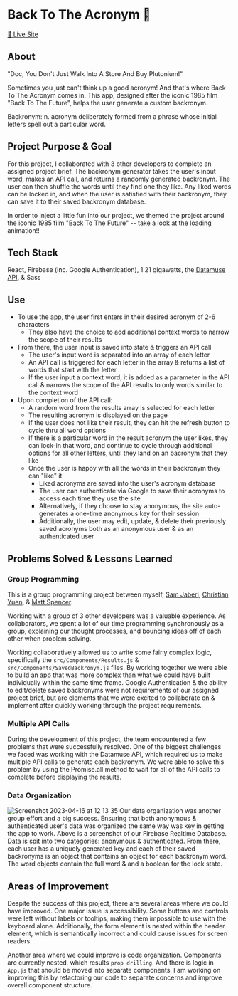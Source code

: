 # Back To The Acronym 🚀
<a href="https://itsoliviasparks-back-to-the-acronym.netlify.app">🔗 Live Site</a>

## About
"Doc, You Don't Just Walk Into A Store And Buy Plutonium!"

Sometimes you just can't think up a good acronym! And that's where Back To The Acronym comes in. This app, designed after the iconic 1985 film "Back To The Future", helps the user generate a custom backronym.

Backronym: n. acronym deliberately formed from a phrase whose initial letters spell out a particular word.

## Project Purpose & Goal
For this project, I collaborated with 3 other developers to complete an assigned project brief. The backronym generator takes the user's input word, makes an API call, and returns a randomly generated backronym. The user can then shuffle the words until they find one they like. Any liked words can be locked in, and when the user is satisfied with their backronym, they can save it to their saved backronym database.

In order to inject a little fun into our project, we themed the project around the iconic 1985 film "Back To The Future" -- take a look at the loading animation!!

## Tech Stack
React, Firebase (inc. Google Authentication), 1.21 gigawatts, the <a href="https://www.datamuse.com/api/">Datamuse API</a>, & Sass

## Use
- To use the app, the user first enters in their desired acronym of 2-6 characters
    - They also have the choice to add additional context words to narrow the scope of their results
- From there, the user input is saved into state & triggers an API call
    - The user's input word is separated into an array of each letter
    - An API call is triggered for each letter in the array & returns a list of words that start with the letter
    - If the user input a context word, it is added as a parameter in the API call & narrows the scope of the API results to only words similar to the context word
- Upon completion of the API call:
    - A random word from the results array is selected for each letter
    - The resulting acronym is displayed on the page
    - If the user does not like their result, they can hit the refresh button to cycle thru all word options
    - If there is a particular word in the result acronym the user likes, they can lock-in that word, and continue to cycle through additional options for all other letters, until they land on an bacronym that they like
    - Once the user is happy with all the words in their backronym they can "like" it
        - Liked acronyms are saved into the user's acronym database
        - The user can authenticate via Google to save their acronyms to access each time they use the site
        - Alternatively, if they choose to stay anonymous, the site auto-generates a one-time anonymous key for their session
        - Additionally, the user may edit, update, & delete their previously saved acronyms both as an anonymous user & as an authenticated user


## Problems Solved & Lessons Learned
###  Group Programming
This is a group programming project between myself, <a href="https://github.com/samnjab">Sam Jaberi</a>, <a href="https://github.com/christianyuen">Christian Yuen</a>, & <a href="https://github.com/Matt01270">Matt Spencer</a>.

Working with a group of 3 other developers was a valuable experience. As collaborators, we spent a lot of our time programming synchronously as a group, explaining our thought processes, and bouncing ideas off of each other when problem solving.

Working collaboratively allowed us to write some fairly complex logic, specifically the `src/Components/Results.js` & `src/Components/SavedBackronym.js` files. By working together we were able to build an app that was more complex than what we could have built individually within the same time frame. Google Authentication & the ability to edit/delete saved backronyms were not requirements of our assigned project brief, but are elements that we were excited to collaborate on & implement after quickly working through the project requirements.

### Multiple API Calls
During the development of this project, the team encountered a few problems that were successfully resolved. One of the biggest challenges we faced was working with the Datamuse API, which required us to make multiple API calls to generate each backronym. We were able to solve this problem by using the Promise.all method to wait for all of the API calls to complete before displaying the results.

### Data Organization
![Screenshot 2023-04-16 at 12 13 35](https://user-images.githubusercontent.com/97206055/232333204-83a7e249-36d1-4668-a25e-15766c953f5d.jpg)
Our data organization was another group effort and a big success. Ensuring that both anonymous & authenticated user's data was organized the same way was key in getting the app to work. Above is a screenshot of our Firebase Realtime Database. Data is spit into two categories: anonymous & authenticated. From there, each user has a uniquely generated key and each of their saved backronyms is an object that contains an object for each backronym word. The word objects contain the full word & and a boolean for the lock state.

## Areas of Improvement
Despite the success of this project, there are several areas where we could have improved. One major issue is accessibility. Some buttons and controls were left without labels or tooltips, making them impossible to use with the keyboard alone. Additionally, the form element is nested within the header element, which is semantically incorrect and could cause issues for screen readers.

Another area where we could improve is code organization. Components are currently nested, which results `prop drilling`. And there is logic in `App.js` that should be moved into separate components. I am working on improving this by refactoring our code to separate concerns and improve overall component structure.


